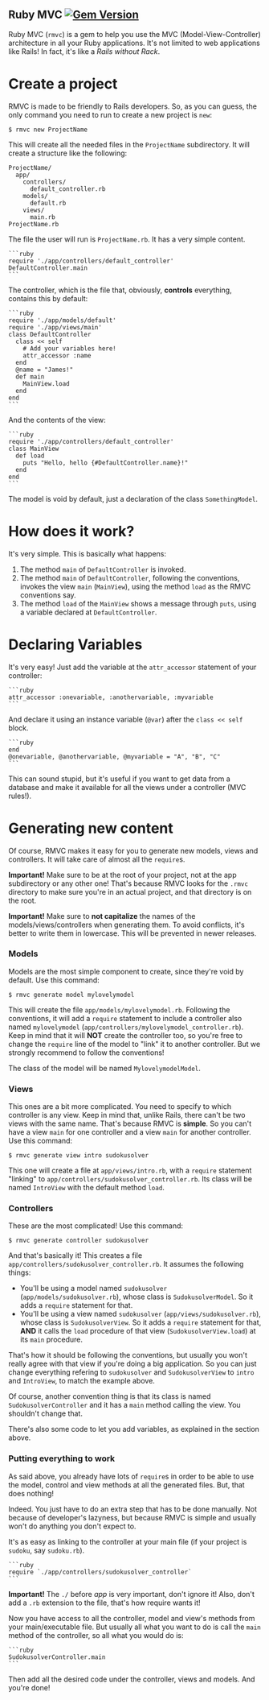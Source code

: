 Ruby MVC [![Gem Version](https://badge.fury.io/rb/rmvc.png)](http://badge.fury.io/rb/rmvc)
-------
Ruby MVC (`rmvc`) is a gem to help you use the MVC (Model-View-Controller) architecture in all your Ruby applications. It's not limited to web applications like Rails! In fact, it's like a *Rails without Rack*.

Create a project
====
RMVC is made to be friendly to Rails developers. So, as you can guess, the only command you need to run to create 
a new project is `new`:

    $ rmvc new ProjectName

This will create all the needed files in the `ProjectName` subdirectory.
It will create a structure like the following:

    ProjectName/
      app/
        controllers/
          default_controller.rb
        models/
          default.rb
        views/
          main.rb
    ProjectName.rb

The file the user will run is `ProjectName.rb`. It has a very simple content.

    ```ruby
    require './app/controllers/default_controller'
    DefaultController.main
    ```

The controller, which is the file that, obviously, **controls** everything, contains this by default:

    ```ruby
    require './app/models/default'
    require './app/views/main'
    class DefaultController
      class << self
        # Add your variables here!
        attr_accessor :name
      end
      @name = "James!"
      def main
        MainView.load
      end
    end
    ```

And the contents of the view:

    ```ruby
    require './app/controllers/default_controller'
    class MainView
      def load
        puts "Hello, hello {#DefaultController.name}!"
      end
    end
    ```

The model is void by default, just a declaration of the class `SomethingModel`.

How does it work?
===
It's very simple. This is basically what happens:

1. The method `main` of `DefaultController` is invoked. 
2. The method `main` of `DefaultController`, following the conventions, invokes the view `main` (`MainView`), using the method `load` as the RMVC conventions say.
3. The method `load` of the `MainView` shows a message through `puts`, using a variable declared at `DefaultController`.

Declaring Variables
===
It's very easy! Just add the variable at the `attr_accessor` statement of your controller:

    ```ruby
    attr_accessor :onevariable, :anothervariable, :myvariable
    ```

And declare it using an instance variable (`@var`) after the `class << self` block.

    ```ruby
    end
    @onevariable, @anothervariable, @myvariable = "A", "B", "C"
    ```

This can sound stupid, but it's useful if you want to get data from a database and make it available for all the views under
a controller (MVC rules!).

Generating new content
===
Of course, RMVC makes it easy for you to generate new models, views and controllers. It will take care of almost all the `require`s. 

**Important!** Make sure to be at the root of your project, not at the app subdirectory or any other one! That's because RMVC looks for the `.rmvc` directory to make sure you're in an actual project, and that directory is on the root.

**Important!** Make sure to **not capitalize** the names of the models/views/controllers when generating them. To avoid conflicts, it's better to write them in lowercase. This will be prevented in newer releases.

### Models ###
Models are the most simple component to create, since they're void by default. Use this command:

    $ rmvc generate model mylovelymodel

This will create the file `app/models/mylovelymodel.rb`. Following the conventions, it will add a `require` statement to include a controller also named `mylovelymodel` (`app/controllers/mylovelymodel_controller.rb`). Keep in mind that it will **NOT** create the controller too, so you're free to change the `require` line of the model to "link" it to another controller. But we strongly recommend to follow the conventions!

The class of the model will be named `MylovelymodelModel`.

### Views ###
This ones are a bit more complicated. You need to specify to which controller is any view. Keep in mind that, unlike Rails, there can't be two views with the same name. That's because RMVC is **simple**. So you can't have a view `main` for one controller and a view `main` for another controller. Use this command:

    $ rmvc generate view intro sudokusolver

This one will create a file at `app/views/intro.rb`, with a `require` statement "linking" to `app/controllers/sudokusolver_controller.rb`. Its class will be named `IntroView` with the default method `load`. 

### Controllers ###
These are the most complicated! Use this command:

    $ rmvc generate controller sudokusolver

And that's basically it! This creates a file `app/controllers/sudokusolver_controller.rb`. It assumes the following things:

* You'll be using a model named `sudokusolver` (`app/models/sudokusolver.rb`), whose class is `SudokusolverModel`. So it adds a `require` statement for that.
* You'll be using a view named `sudokusolver` (`app/views/sudokusolver.rb`), whose class is `SudokusolverView`. So it adds a `require` statement for that, **AND** it calls the `load` procedure of that view (`SudokusolverView.load`) at its `main` procedure.

That's how it should be following the conventions, but usually you won't really agree with that view if you're doing a big application. So you can just change everything refering to `sudokusolver` and `SudokusolverView` to `intro` and `IntroView`, to match the example above.

Of course, another convention thing is that its class is named `SudokusolverController` and it has a `main` method calling the view. You shouldn't change that.

There's also some code to let you add variables, as explained in the section above.

### Putting everything to work ###
As said above, you already have lots of `require`s in order to be able to use the model, control and view methods at all the generated files. But, that does nothing! 

Indeed. You just have to do an extra step that has to be done manually. Not because of developer's lazyness, but because RMVC is simple and usually won't do anything you don't expect to.

It's as easy as linking to the controller at your main file (if your project is `sudoku`, say `sudoku.rb`). 

    ```ruby
    require `./app/controllers/sudokusolver_controller`
    ```

**Important!** The `./` before *app* is very important, don't ignore it! Also, don't add a `.rb` extension to the file, that's how require wants it!

Now you have access to all the controller, model and view's methods from your main/executable file. But usually all what you want to do is call the `main` method of the controller, so all what you would do is:

    ```ruby
    SudokusolverController.main
    ```

Then add all the desired code under the controller, views and models. And you're done!




